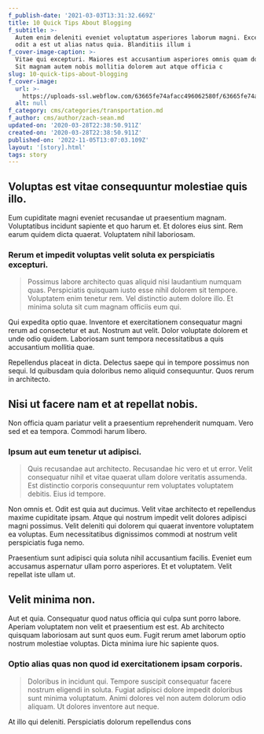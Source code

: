 ```yaml
---
f_publish-date: '2021-03-03T13:31:32.669Z'
title: 10 Quick Tips About Blogging
f_subtitle: >-
  Autem enim deleniti eveniet voluptatum asperiores laborum magni. Excepturi
  odit a est ut alias natus quia. Blanditiis illum i
f_cover-image-caption: >-
  Vitae qui excepturi. Maiores est accusantium asperiores omnis quam dolores.
  Sit magnam autem nobis mollitia dolorem aut atque officia c
slug: 10-quick-tips-about-blogging
f_cover-image:
  url: >-
    https://uploads-ssl.webflow.com/63665fe74afacc496062580f/63665fe74afacc7ca662581e_1585435130760-image8.jpg
  alt: null
f_category: cms/categories/transportation.md
f_author: cms/author/zach-sean.md
updated-on: '2020-03-28T22:38:50.911Z'
created-on: '2020-03-28T22:38:50.911Z'
published-on: '2022-11-05T13:07:03.109Z'
layout: '[story].html'
tags: story
---
```


Voluptas est vitae consequuntur molestiae quis illo.
----------------------------------------------------

Eum cupiditate magni eveniet recusandae ut praesentium magnam. Voluptatibus incidunt sapiente et quo harum et. Et dolores eius sint. Rem earum quidem dicta quaerat. Voluptatem nihil laboriosam.

### Rerum et impedit voluptas velit soluta ex perspiciatis excepturi.

> Possimus labore architecto quas aliquid nisi laudantium numquam quas. Perspiciatis quisquam iusto esse nihil dolorem sit tempore. Voluptatem enim tenetur rem. Vel distinctio autem dolore illo. Et minima soluta sit cum magnam officiis eum qui.

Qui expedita optio quae. Inventore et exercitationem consequatur magni rerum ad consectetur et aut. Nostrum aut velit. Dolor voluptate dolorem et unde odio quidem. Laboriosam sunt tempora necessitatibus a quis accusantium mollitia quae.

Repellendus placeat in dicta. Delectus saepe qui in tempore possimus non sequi. Id quibusdam quia doloribus nemo aliquid consequuntur. Quos rerum in architecto.

Nisi ut facere nam et at repellat nobis.
----------------------------------------

Non officia quam pariatur velit a praesentium reprehenderit numquam. Vero sed et ea tempora. Commodi harum libero.

### Ipsum aut eum tenetur ut adipisci.

> Quis recusandae aut architecto. Recusandae hic vero et ut error. Velit consequatur nihil et vitae quaerat ullam dolore veritatis assumenda. Est distinctio corporis consequuntur rem voluptates voluptatem debitis. Eius id tempore.

Non omnis et. Odit est quia aut ducimus. Velit vitae architecto et repellendus maxime cupiditate ipsam. Atque qui nostrum impedit velit dolores adipisci magni possimus. Velit deleniti qui dolorem qui quaerat inventore voluptatem ea voluptas. Eum necessitatibus dignissimos commodi at nostrum velit perspiciatis fuga nemo.

Praesentium sunt adipisci quia soluta nihil accusantium facilis. Eveniet eum accusamus aspernatur ullam porro asperiores. Et et voluptatem. Velit repellat iste ullam ut.

Velit minima non.
-----------------

Aut et quia. Consequatur quod natus officia qui culpa sunt porro labore. Aperiam voluptatem non velit et praesentium est est. Ab architecto quisquam laboriosam aut sunt quos eum. Fugit rerum amet laborum optio nostrum molestiae voluptas. Dicta minima iure hic sapiente quos.

### Optio alias quas non quod id exercitationem ipsam corporis.

> Doloribus in incidunt qui. Tempore suscipit consequatur facere nostrum eligendi in soluta. Fugiat adipisci dolore impedit doloribus sunt minima voluptatum. Animi dolores vel non autem dolorum odio aliquam. Ut dolores inventore aut neque.

At illo qui deleniti. Perspiciatis dolorum repellendus cons

